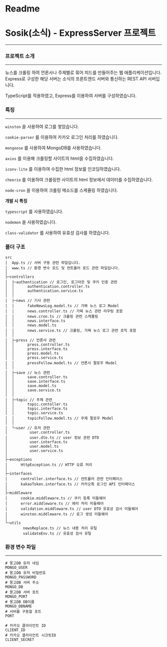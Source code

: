 # Readme

# Sosik(소식) - ExpressServer 프로젝트

---

### 프로젝트 소개

---

뉴스를 크롤링 하여 언론사나 주제별로 묶어 피드를 만들어주는 웹 애플리케이션입니다. Express로 구성한 해당 서버는 소식의 프론트엔드 서버와 통신하는 REST API 서버입니다.

TypeScript를 적용하였고, Express를 이용하여 서버를 구성하였습니다.

### 특징

---

`winston` 을 사용하여 로그를 쌓았습니다.

`cookie-parser` 를 이용하여 카카오 로그인 처리를 하였습니다.

`mongoose` 를 사용하여 MongoDB를 사용하였습니다.

`axios` 를 이용해 크롤링할 사이트의 html을 수집하였습니다.

`iconv-lite` 를 이용하여 수집한 html 정보를 인코딩하였습니다.

`cheerio` 를 이용하여 크롤링한 사이트의 html 정보에서 데이터를 수집하였습니다.

`node-cron` 을 이용하여 크롤링 메소드를 스케쥴링 하였습니다.

**개발 시 특징**

`typescript` 를 사용하였습니다.

`nodemon` 을 사용하였습니다.

`class-validator` 를 사용하여 유효성 검사를 하였습니다.

### 폴더 구조

```
src
│  App.ts // 서버 구동 관련 파일입니다.
│  www.ts // 환경 변수 로드 및 컨트롤러 로드 관련 파일입니다.
│
├─controllers
│  ├─authentication // 로그인, 로그아웃 및 쿠키 인증 관련
│  │      authentication.controller.ts
│  │      authentication.service.ts
│  │
│  ├─news // 기사 관련
│  │      fakeNewsLog.model.ts // 가짜 뉴스 로그 Model
│  │      news.controller.ts // 가짜 뉴스 관련 라우팅 포함 
│  │      news.cron.ts // 크롤링 관련 스케쥴링
│  │      news.interface.ts
│  │      news.model.ts
│  │      news.service.ts // 크롤링, 가짜 뉴스 로그 관련 로직 포함
│  │
│  ├─press // 언론사 관련
│  │      press.controller.ts
│  │      press.interface.ts
│  │      press.model.ts
│  │      press.service.ts
│  │      pressFollow.model.ts // 언론사 팔로우 Model
│  │
│  ├─save // 뉴스 관련
│  │      save.controller.ts
│  │      save.interface.ts
│  │      save.model.ts
│  │      save.service.ts
│  │
│  ├─topic // 주제 관련
│  │      topic.contoller.ts
│  │      topic.interface.ts
│  │      topic.service.ts
│  │      topicFollow.model.ts // 주제 팔로우 Model
│  │
│  └─user // 유저 관련
│          user.controller.ts
│          user.dto.ts // user 정보 관련 DTO
│          user.interface.ts
│          user.model.ts
│          user.service.ts
│
├─exceptions
│      HttpException.ts // HTTP 오류 처리
│
├─interfaces
│      controller.interface.ts // 컨트롤러 관련 인터페이스
│      kakaoToken.interface.ts // 카카오톡 로그인 API 인터페이스
│
├─middleware
│      cookie.middleware.ts // 쿠키 등록 미들웨어
│      error.middleware.ts // 에러 처리 미들웨어
│      validation.middleware.ts // user DTO 유효성 검사 미들웨어
│      winston.middleware.ts // 로그 생성 미들웨어
│
└─utils
        newsReplace.ts // 뉴스 내용 처리 유틸
        validateEnv.ts // 유효성 검사 유틸
```

### 환경 변수 파일

---

```
# 몽고DB 유저 네임
MONGO_USER
# 몽고DB 유저 비밀번호
MONGO_PASSWORD
# 몽고DB 서버 주소
MONGO_DB
# 몽고DB 서버 포트
MONGO_PORT
# 몽고DB DB이름
MONGO_DBNAME
# 서버를 구동할 포트
PORT

# 카카오 클라이언트 ID
CLIENT_ID
# 카카오 클라이언트 시크릿ID
CLIENT_SECRET
```